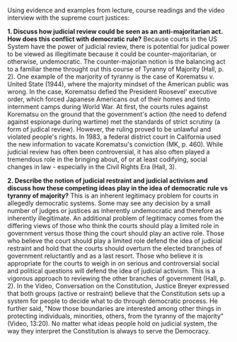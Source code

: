 Using evidence and examples from lecture, course readings and the video interview with the supreme court justices:

**1. Discuss how judicial review could be seen as an anti-majoritarian act. How does this conflict with democratic rule?**
Because courts in the US System have the power of judicial review, there is potential for judical power to be viewed as illegitimate because it could be counter-majoritarian, or otherwise, undemocratic. The counter-majorian notion is the balancing act to a familiar theme throught out this course of Tyranny of Majority (Hall, p. 2).
One example of the marjority of tyranny is the case of Korematsu v. United State (1944), where the majority mindset of the American public was wrong. In the case, Korematsu defied the President Roosevel' executive order, which forced Japanese Americans out of their homes and tinto internment camps during World War. At first, the courts rules against Korematsu on the ground that the government's action (the need to defend against espionage during wartime) met the standards of strict scrutiny (a form of judical review). However, the ruling proved to be unlawful and violated people's rights. In 1983, a federal district court in California used the new information to vacate Korematsu's conviction (MK, p. 460).
While judicial review has often been controversial, it has also often played a tremendous role in the bringing about, of or at least codifying, social changes in law - especially in the Civil Rights Era (Hall, 3).

**2. Describe the notion of judicial restraint and judicial activism and discuss how these competing ideas play in the idea of democratic rule vs tyranny of majority?**
This is an inherent legitimacy problem for courts in allegedly democratic systems. Some may see any decision by a small number of judges or justices as inherently undemocratic and therefore as inherently illegitimate. An additional problem of legitimacy comes from the differing views of those who think the courts should play a limited role in government versus those thing the court should play an active role. Those who believe the court should play a limited role defend the idea of judicial restraint and hold that the courts should overturn the elected branches of government reluctantly and as a last resort. Those who believe it is appropriate for the courts to weigh in on serious and controversial social and political questions will defend the idea of judicial activism. This is a vigorous approach to reviewing the other branches of government (Hall, p. 2).
In the Video, Conversation on the Constitution, Justice Breyer expressed that both groups (active or restraint) believe that the Constitution sets up a system for people to decide what to do through democratic process. He further said, "Now those boundaries are interested among other things in protecting individuals, minorities, others, from the tyranny of the majority" (Video, 13:20). No matter what ideas people hold on judicial system, the way they interpret the Constitution is always to serve the Democracy.
